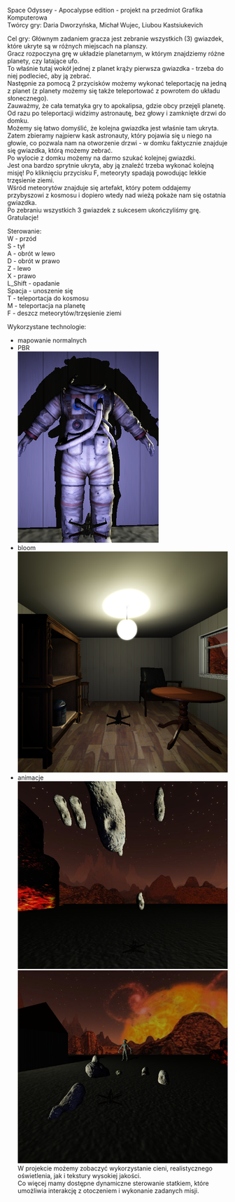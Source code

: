 Space Odyssey - Apocalypse edition - projekt na przedmiot Grafika Komputerowa  
Twórcy gry: Daria Dworzyńska, Michał Wujec, Liubou Kastsiukevich  

Cel gry: Głównym zadaniem gracza jest zebranie wszystkich (3) gwiazdek, które ukryte są w różnych miejscach na planszy.  
Gracz rozpoczyna grę w układzie planetarnym, w którym znajdziemy różne planety, czy latające ufo.  
To właśnie tutaj wokół jednej z planet krąży pierwsza gwiazdka - trzeba do niej podlecieć, aby ją zebrać.  
Następnie za pomocą 2 przycisków możemy wykonać teleportację na jedną z planet (z planety możemy się także teleportować z powrotem do układu słonecznego).   
Zauważmy, że cała tematyka gry to apokalipsa, gdzie obcy przejęli planetę. Od razu po teleportacji widzimy astronautę, bez głowy i zamknięte drzwi do domku.   
Możemy się łatwo domyślić, że kolejna gwiazdka jest właśnie tam ukryta.  
Zatem zbieramy najpierw kask astronauty, który pojawia się u niego na głowie, co pozwala nam na otworzenie drzwi - w domku faktycznie znajduje się gwiazdka, którą możemy zebrać.   
Po wylocie z domku możemy na darmo szukać kolejnej gwiazdki.  
Jest ona bardzo sprytnie ukryta, aby ją znaleźć trzeba wykonać kolejną misję! Po kliknięciu przycisku F, meteoryty spadają powodując lekkie trzęsienie ziemi.   
Wśród meteorytów znajduje się artefakt, który potem oddajemy przybyszowi z kosmosu i dopiero wtedy nad wieżą pokaże nam się ostatnia gwiazdka.   
Po zebraniu wszystkich 3 gwiazdek z sukcesem ukończyliśmy grę. Gratulacje!  
 
Sterowanie:  
W - przód  
S - tył  
A - obrót w lewo  
D - obrót w prawo  
Z - lewo  
X - prawo  
L_Shift - opadanie  
Spacja - unoszenie się  
T - teleportacja do kosmosu  
M - teleportacja na planetę  
F - deszcz meteorytów/trzęsienie ziemi  

Wykorzystane technologie:  
- mapowanie normalnych  
- PBR  
![alt text](https://github.com/micwuj/Space_Apocalypse/blob/main/Photos/PBR_Shadow.png?raw=true)  
- bloom  
![alt text](https://github.com/micwuj/Space_Apocalypse/blob/main/Photos/Bloom.png?raw=true)  
- animacje  
![alt text](https://github.com/micwuj/Space_Apocalypse/blob/main/Photos/Asteroids.png?raw=true)  
![alt text](https://github.com/micwuj/Space_Apocalypse/blob/main/Photos/land.png?raw=true)  
W projekcie możemy zobaczyć wykorzystanie cieni, realistycznego oświetlenia, jak i tekstury wysokiej jakości.   
Co więcej mamy dostępne dynamiczne sterowanie statkiem, które umożliwia interakcję z otoczeniem i wykonanie zadanych misji.  
